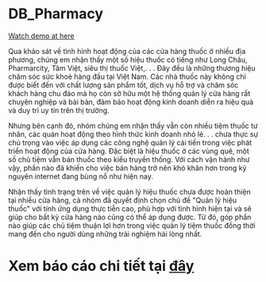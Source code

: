# DB_Pharmacy

[Watch demo at here](https://www.youtube.com/watch?v=E2MmFeIvt7U)

Qua khảo sát về tình hình hoạt động của các cửa hàng thuốc ở nhiều địa phương,
chúng em nhận thấy một số hiệu thuốc có tiếng như Long Châu, Pharmarcity,
Tâm Việt, siêu thị thuốc Việt,. . . Đây đều là những thương hiệu chăm sóc sức
khoẻ hàng đầu tại Việt Nam. Các nhà thuốc này không chỉ được biết đến với chất
lượng sản phẩm tốt, dịch vụ hỗ trợ và chăm sóc khách hàng chu đáo mà họ còn sở
hữu một hệ thống quản lý cửa hàng rất chuyên nghiệp và bài bản, đảm bảo hoạt
động kinh doanh diễn ra hiệu quả và duy trì uy tín trên thị trường.

Nhưng bên cạnh đó, nhóm chúng em nhận thấy vẫn còn nhiều tiệm thuốc tư nhân,
các quán hoạt động theo hình thức kinh doanh nhỏ lẻ. . . chưa thực sự chú trọng
vào việc áp dụng các công nghệ quản lý cải tiến trong việc phát triển hoạt động
của cửa hàng. Đặc biệt là hiệu thuốc ở các vùng quê, một số chủ tiệm vẫn bán
thuốc theo kiểu truyền thống. Với cách vận hành như vậy, phần nào đã khiến cho
việc bán hàng trở nên khó khăn hơn trong kỷ nguyên internet đang bùng nổ như
hiện nay.

Nhận thấy tình trạng trên về việc quản lý hiệu thuốc chưa được hoàn thiện tại
nhiều cửa hàng, cả nhóm đã quyết định chọn chủ đề "Quản lý hiệu thuốc" với
tính ứng dụng thực tiễn cao, phù hợp với tình hình hiện tại và sẽ giúp cho bất kỳ
cửa hàng nào cũng có thể áp dụng được. Từ đó, góp phần nào giúp các chủ tiệm
thuận lợi hơn trong việc quản lý tiệm thuốc đồng thời mang đến cho người dùng
những trải nghiệm hài lòng nhất.

# Xem báo cáo chi tiết tại [đây](https://github.com/huyvu15/DB_Pharmacy/blob/main/b%C3%A1o%20c%C3%A1o.pdf)